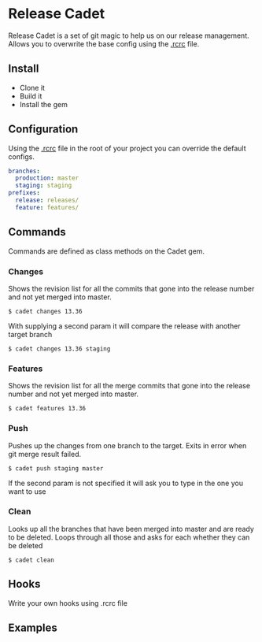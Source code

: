 # Release Cadet
Release Cadet is a set of git magic to help us on our release management.
Allows you to overwrite the base config using the [.rcrc](.rcrc) file.

## Install
* Clone it 
* Build it
* Install the gem

## Configuration
Using the [.rcrc](.rcrc) file in the root of your project you can override the default configs.
```yml
branches: 
  production: master
  staging: staging
prefixes:
  release: releases/
  feature: features/
```

## Commands
Commands are defined as class methods on the Cadet gem.

### Changes
Shows the revision list for all the commits that gone into the release number
and not yet merged into master.

`$ cadet changes 13.36`

With supplying a second param it will compare the release with another target branch

`$ cadet changes 13.36 staging`

### Features
Shows the revision list for all the merge commits that gone into the 
release number and not yet merged into master.

`$ cadet features 13.36`

### Push
Pushes up the changes from one branch to the target. Exits in error when git
 merge result failed.

`$ cadet push staging master`

If the second param is not specified it will ask you to type in the one you want to use

### Clean
Looks up all the branches that have been merged into master and are ready to be deleted.
Loops through all those and asks for each whether they can be deleted

`$ cadet clean`

## Hooks
Write your own hooks using .rcrc file

## Examples
